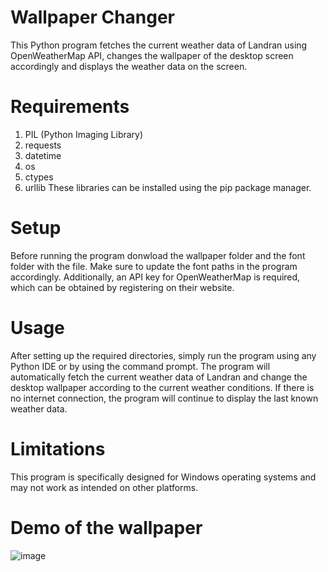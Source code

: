 # Wallpaper Changer
This Python program fetches the current weather data of Landran using OpenWeatherMap API, changes the wallpaper of the desktop screen accordingly and displays the weather data on the screen.

# Requirements
1. PIL (Python Imaging Library)
2. requests
3. datetime
4. os
5. ctypes
6. urllib
These libraries can be installed using the pip package manager.

# Setup

Before running the program donwload the wallpaper folder and the font folder with the file.
Make sure to update the font paths in the program accordingly.
Additionally, an API key for OpenWeatherMap is required, which can be obtained by registering on their website.

# Usage
After setting up the required directories, simply run the program using any Python IDE or by using the command prompt.
The program will automatically fetch the current weather data of Landran and change the desktop wallpaper according to the current weather conditions.
If there is no internet connection, the program will continue to display the last known weather data.

# Limitations
This program is specifically designed for Windows operating systems and may not work as intended on other platforms.

# Demo of the wallpaper 
![image](https://user-images.githubusercontent.com/74317826/228653961-2691418f-9546-4403-b24b-8691ee6845f8.png)
